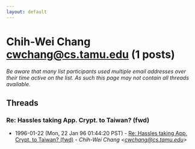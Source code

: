 ```yaml
---
layout: default
---
```


# Chih-Wei Chang  <cwchang@cs.tamu.edu> (1 posts)

_Be aware that many list participants used multiple email addresses over their time active on the list. As such this page may not contain all threads available._

## Threads

### Re: Hassles taking App. Crypt. to Taiwan? (fwd)
+ 1996-01-22 (Mon, 22 Jan 96 01:44:20 PST) - [Re: Hassles taking App. Crypt. to Taiwan? (fwd)](/archive/1996/01/08109297a14b6fd9e1b777596cc3424e93357e0d0bdfa792478d5151bf273cbe) - _Chih-Wei Chang  \<cwchang@cs.tamu.edu\>_

